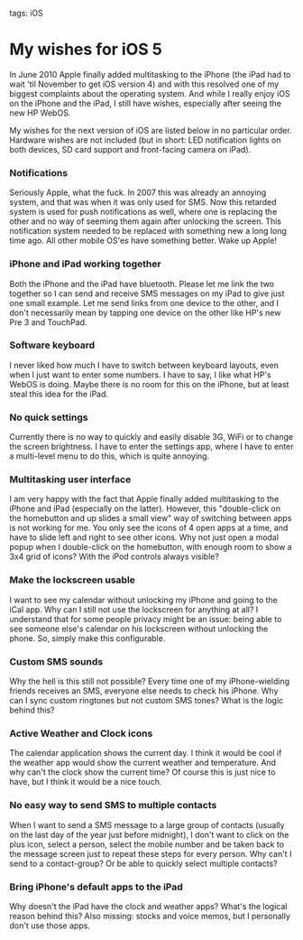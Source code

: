 tags: iOS

# My wishes for iOS 5
In June 2010 Apple finally added multitasking to the iPhone (the iPad had to wait 'til November to get iOS version 4) and with this resolved one of my biggest complaints about the operating system. And while I really enjoy iOS on the iPhone and the iPad, I still have wishes, especially after seeing the new HP WebOS.

My wishes for the next version of iOS are listed below in no particular order. Hardware wishes are not included (but in short: LED notification lights on both devices, SD card support and front-facing camera on iPad).

### Notifications
Seriously Apple, what the fuck. In 2007 this was already an annoying system, and that was when it was only used for SMS. Now this retarded system is used for push notifications as well, where one is replacing the other and no way of seeming them again after unlocking the screen. This notification system needed to be replaced with something new a long long time ago. All other mobile OS'es have something better. Wake up Apple!

### iPhone and iPad working together
Both the iPhone and the iPad have bluetooth. Please let me link the two together so I can send and receive SMS messages on my iPad to give just one small example. Let me send links from one device to the other, and I don't necessarily mean by tapping one device on the other like HP's new Pre 3 and TouchPad.

### Software keyboard
I never liked how much I have to switch between keyboard layouts, even when I just want to enter some numbers. I have to say, I like what HP's WebOS is doing. Maybe there is no room for this on the iPhone, but at least steal this idea for the iPad.

### No quick settings
Currently there is no way to quickly and easily disable 3G, WiFi or to change the screen brightness. I have to enter the settings app, where I have to enter a multi-level menu to do this, which is quite annoying.

### Multitasking user interface
I am very happy with the fact that Apple finally added multitasking to the iPhone and iPad (especially on the latter). However, this "double-click on the homebutton and up slides a small view" way of switching between apps is not working for me. You only see the icons of 4 open apps at a time, and have to slide left and right to see other icons. Why not just open a modal popup when I double-click on the homebutton, with enough room to show a 3x4 grid of icons? With the iPod controls always visible?

### Make the lockscreen usable
I want to see my calendar without unlocking my iPhone and going to the iCal app. Why can I still not use the lockscreen for anything at all? I understand that for some people privacy might be an issue: being able to see someone else's calendar on his lockscreen without unlocking the phone. So, simply make this configurable.

### Custom SMS sounds
Why the hell is this still not possible? Every time one of my iPhone-wielding friends receives an SMS, everyone else needs to check his iPhone. Why can I sync custom ringtones but not custom SMS tones? What is the logic behind this?

### Active Weather and Clock icons
The calendar application shows the current day. I think it would be cool if the weather app would show the current weather and temperature. And why can't the clock show the current time? Of course this is just nice to have, but I think it would be a nice touch.

### No easy way to send SMS to multiple contacts
When I want to send a SMS message to a large group of contacts (usually on the last day of the year just before midnight), I don't want to click on the plus icon, select a person, select the mobile number and be taken back to the message screen just to repeat these steps for every person. Why can't I send to a contact-group? Or be able to quickly select multiple contacts?

### Bring iPhone's default apps to the iPad
Why doesn't the iPad have the clock and weather apps? What's the logical reason behind this? Also missing: stocks and voice memos, but I personally don't use those apps.
